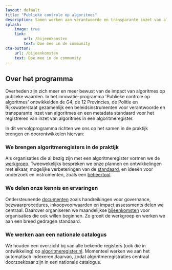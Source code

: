 ```yaml
---
layout: default
title: "Publieke controle op algoritmes"
description: Samen werken aan verantwoorde en transparante inzet van algoritmische toepassingen door overheden.
splash:
    image: true
    link:
        url: /bijeenkomsten
        text: Doe mee in de community
cta-button:
    url: /bijeenkomsten
    text: Doe mee in de community
---
```

## Over het programma

Overheden zijn zich meer en meer bewust van de impact van algoritmes op publieke waarden. In het innovatie-programma 'Publieke controle op algoritmes' ontwikkelden de G4, de 12 Provincies, de Politie en Rijkswaterstaat gezamenlijk een beleidsinstrumenten voor verantwoorde en transparante inzet van algoritmes en een metadata standaard voor het registreren van inzet van algoritmes in een algoritmeregister.

In dit vervolgprogramma richten we ons op het samen in de praktijk brengen en doorontwikkelen hiervan:

### We brengen algoritmeregisters in de praktijk

Als organisaties die al bezig zijn met een algoritmeregister vormen we de <a href="/werkgroep">werkgroep</a>. Tweewekelijks bespreken we onze plannen en ontwikkelingen met elkaar, mogelijke verbeteringen van de [standaard](https://standaard.algoritmeregister.org), en ideeën voor onderzoek en instrumenten, zoals een [beheertool](/beheertool).

### We delen onze kennis en ervaringen

Ondersteunende <a href="/documenten">documenten</a> zoals handreikingen voor governance, bezwaarprocedures, inkoopvoorwaarden en impact assessments delen we centraal. Daarover organiseren we maandelijkse <a href="/bijeenkomsten">bijeenkomsten</a> voor organisaties die ook willen beginnen. Zo groeit de werkgroep en werken we aan een breed gedragen standaard. 

### We werken aan een nationale catalogus

We houden een overzicht bij van alle bekende registers (ook die in ontwikkeling) op [algoritmeregister.nl](https://www.algoritmeregister.nl). Momenteel werken we aan het automatisch indexeren daarvan, zodat algoritmeregistraties centraal doorzoekbaar zijn in een nationale catalogus.
